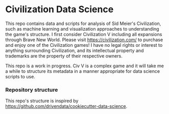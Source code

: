 # Civilization Data Science
This repo contains data and scripts for analysis of Sid Meier's Civilization, such as machine learning and visualization approaches to understanding the game's structure. I first consider Civilization V including all expansions through Brave New World. Please visit https://civilization.com/ to purchase and enjoy one of the Civilization games! I have no legal rights or interest to anything surrounding Civilization, and its intellectual property and trademarks are the property of their respective owners.

This repo is a work in progress. Civ V is a complex game and it will take me a while to structure its metadata in a manner appropriate for data science scripts to use.

### Repository structure
This repo's structure is inspired by https://github.com/drivendata/cookiecutter-data-science.